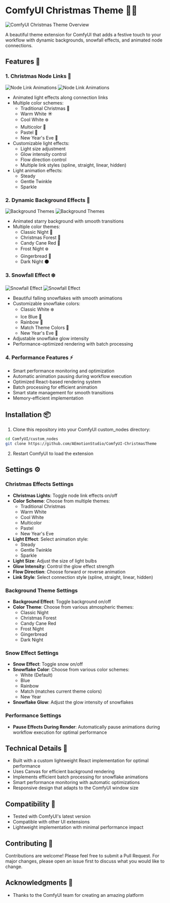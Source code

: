 # ComfyUI Christmas Theme 🎄✨

![ComfyUI Christmas Theme Overview](assets/main-preview.gif)

A beautiful theme extension for ComfyUI that adds a festive touch to your workflow with dynamic backgrounds, snowfall effects, and animated node connections.

## Features 🌟

### 1. Christmas Node Links 🎄
![Node Link Animations](assets/node-links_2.gif)
![Node Link Animations](assets/node-links_options.png)
- Animated light effects along connection links
- Multiple color schemes:
  - Traditional Christmas 🎄
  - Warm White ☀️
  - Cool White ❄️
  - Multicolor 🌈
  - Pastel 🎀
  - New Year's Eve 🎉
- Customizable light effects:
  - Light size adjustment
  - Glow intensity control
  - Flow direction control
  - Multiple link styles (spline, straight, linear, hidden)
- Light animation effects:
  - Steady
  - Gentle Twinkle
  - Sparkle

### 2. Dynamic Background Effects 🌌
![Background Themes](assets/backgrounds_1.png)
![Background Themes](assets/backgrounds_2.png)
- Animated starry background with smooth transitions
- Multiple color themes:
  - Classic Night 🌌
  - Christmas Forest 🎄
  - Candy Cane Red 🍬
  - Frost Night ❄️
  - Gingerbread 🍪
  - Dark Night 🌑

### 3. Snowfall Effect ❄️
![Snowfall Effect](assets/snowfall.gif)
![Snowfall Effect](assets/snowfall_4.png)
- Beautiful falling snowflakes with smooth animations
- Customizable snowflake colors:
  - Classic White ❄️
  - Ice Blue 💠
  - Rainbow 🌈
  - Match Theme Colors 🎨
  - New Year's Eve 🎉
- Adjustable snowflake glow intensity
- Performance-optimized rendering with batch processing

### 4. Performance Features ⚡
- Smart performance monitoring and optimization
- Automatic animation pausing during workflow execution
- Optimized React-based rendering system
- Batch processing for efficient animation
- Smart state management for smooth transitions
- Memory-efficient implementation

## Installation 📦

1. Clone this repository into your ComfyUI custom_nodes directory:
```bash
cd ComfyUI/custom_nodes
git clone https://github.com/AEmotionStudio/ComfyUI-ChristmasTheme
```

2. Restart ComfyUI to load the extension

## Settings ⚙️

### Christmas Effects Settings
- **Christmas Lights**: Toggle node link effects on/off
- **Color Scheme**: Choose from multiple themes:
  - Traditional Christmas
  - Warm White
  - Cool White
  - Multicolor
  - Pastel
  - New Year's Eve
- **Light Effect**: Select animation style:
  - Steady
  - Gentle Twinkle
  - Sparkle
- **Light Size**: Adjust the size of light bulbs
- **Glow Intensity**: Control the glow effect strength
- **Flow Direction**: Choose forward or reverse animation
- **Link Style**: Select connection style (spline, straight, linear, hidden)

### Background Theme Settings
- **Background Effect**: Toggle background on/off
- **Color Theme**: Choose from various atmospheric themes:
  - Classic Night
  - Christmas Forest
  - Candy Cane Red
  - Frost Night
  - Gingerbread
  - Dark Night

### Snow Effect Settings
- **Snow Effect**: Toggle snow on/off
- **Snowflake Color**: Choose from various color schemes:
  - White (Default)
  - Blue
  - Rainbow
  - Match (matches current theme colors)
  - New Year
- **Snowflake Glow**: Adjust the glow intensity of snowflakes

### Performance Settings
- **Pause Effects During Render**: Automatically pause animations during workflow execution for optimal performance

## Technical Details 🔧

- Built with a custom lightweight React implementation for optimal performance
- Uses Canvas for efficient background rendering
- Implements efficient batch processing for snowflake animations
- Smart performance monitoring with automatic optimizations
- Responsive design that adapts to the ComfyUI window size

## Compatibility 🤝

- Tested with ComfyUI's latest version
- Compatible with other UI extensions
- Lightweight implementation with minimal performance impact

## Contributing 🤝

Contributions are welcome! Please feel free to submit a Pull Request. For major changes, please open an issue first to discuss what you would like to change.

## Acknowledgments 👏

- Thanks to the ComfyUI team for creating an amazing platform
